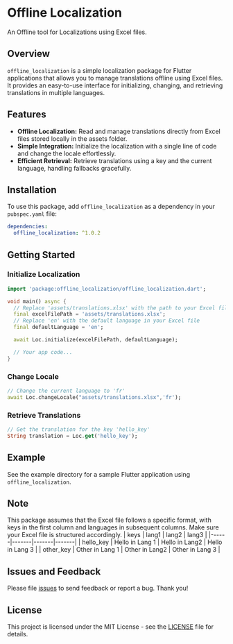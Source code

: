 # Offline Localization
An Offline tool for Localizations using Excel files.

## Overview

`offline_localization` is a simple localization package for Flutter applications that allows you to
manage translations offline using Excel files. It provides an easy-to-use interface for
initializing, changing, and retrieving translations in multiple languages.

## Features

- **Offline Localization:** Read and manage translations directly from Excel files stored locally in
  the assets folder.
- **Simple Integration:** Initialize the localization with a single line of code and change the
  locale effortlessly.
- **Efficient Retrieval:** Retrieve translations using a key and the current language, handling
  fallbacks gracefully.

## Installation

To use this package, add `offline_localization` as a dependency in your `pubspec.yaml` file:

```yaml
dependencies:
  offline_localization: ^1.0.2
```

## Getting Started

### Initialize Localization

```dart
import 'package:offline_localization/offline_localization.dart';

void main() async {
  // Replace 'assets/translations.xlsx' with the path to your Excel file
  final excelFilePath = 'assets/translations.xlsx';
  // Replace 'en' with the default language in your Excel file
  final defaultLanguage = 'en';

  await Loc.initialize(excelFilePath, defaultLanguage);

  // Your app code...
}
```

### Change Locale

```dart
// Change the current language to 'fr'
await Loc.changeLocale("assets/translations.xlsx",'fr');
```

### Retrieve Translations

```dart
// Get the translation for the key 'hello_key'
String translation = Loc.get('hello_key');
```

## Example

See the example directory for a sample Flutter application using `offline_localization`.

## Note

This package assumes that the Excel file follows a specific format, with keys in the first column
and languages in subsequent columns. Make sure your Excel file is structured accordingly.
| keys | lang1 | lang2 | lang3 | 
|------|-------|-------|-------|
| hello_key | Hello in Lang 1 | Hello in Lang2 | Hello in Lang 3 |
| other_key | Other in Lang 1 | Other in Lang2 | Other in Lang 3 |

## Issues and Feedback

Please file [issues](https://github.com/SujalChoudhari/offline_localization/issues) to send feedback
or report a bug. Thank you!

## License

This project is licensed under the MIT License - see the [LICENSE](LICENSE) file for details.
